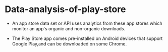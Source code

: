 # Data-analysis-of-play-store
- An app store data set or API uses analytics from these app stores which monitor an app's organic and non-organic downloads.


- The Play Store app comes pre-installed on Android devices that support Google Play,and can be downloaded on some Chrome.

